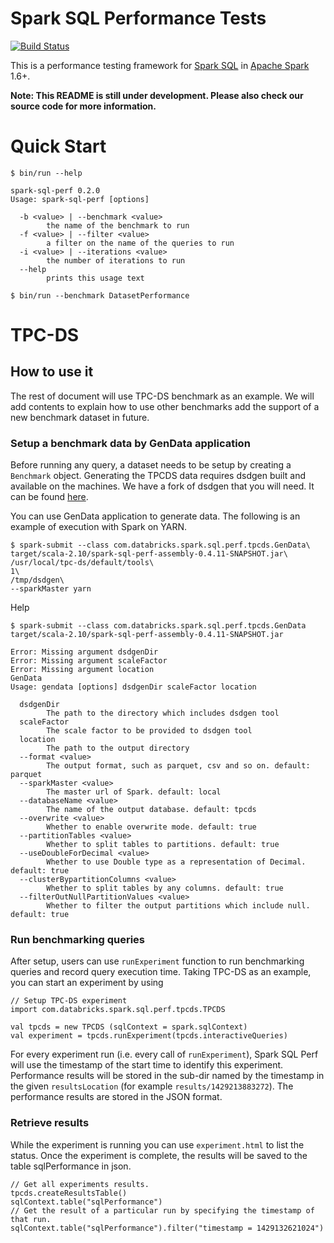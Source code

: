 # Spark SQL Performance Tests

[![Build Status](https://travis-ci.org/databricks/spark-sql-perf.svg)](https://travis-ci.org/databricks/spark-sql-perf)

This is a performance testing framework for [Spark SQL](https://spark.apache.org/sql/) in [Apache Spark](https://spark.apache.org/) 1.6+.

**Note: This README is still under development. Please also check our source code for more information.**

# Quick Start

```
$ bin/run --help

spark-sql-perf 0.2.0
Usage: spark-sql-perf [options]

  -b <value> | --benchmark <value>
        the name of the benchmark to run
  -f <value> | --filter <value>
        a filter on the name of the queries to run
  -i <value> | --iterations <value>
        the number of iterations to run
  --help
        prints this usage text
        
$ bin/run --benchmark DatasetPerformance
```

# TPC-DS

## How to use it
The rest of document will use TPC-DS benchmark as an example. We will add contents to explain how to use other benchmarks add the support of a new benchmark dataset in future.

### Setup a benchmark data by GenData application
Before running any query, a dataset needs to be setup by creating a `Benchmark` object. Generating
the TPCDS data requires dsdgen built and available on the machines. We have a fork of dsdgen that
you will need. It can be found [here](https://github.com/davies/tpcds-kit).


You can use GenData application to generate data.
The following is an example of execution with Spark on YARN.

```
$ spark-submit --class com.databricks.spark.sql.perf.tpcds.GenData\
target/scala-2.10/spark-sql-perf-assembly-0.4.11-SNAPSHOT.jar\
/usr/local/tpc-ds/default/tools\
1\
/tmp/dsdgen\
--sparkMaster yarn
```

Help

```
$ spark-submit --class com.databricks.spark.sql.perf.tpcds.GenData target/scala-2.10/spark-sql-perf-assembly-0.4.11-SNAPSHOT.jar

Error: Missing argument dsdgenDir
Error: Missing argument scaleFactor
Error: Missing argument location
GenData
Usage: gendata [options] dsdgenDir scaleFactor location

  dsdgenDir
        The path to the directory which includes dsdgen tool
  scaleFactor
        The scale factor to be provided to dsdgen tool
  location
        The path to the output directory
  --format <value>
        The output format, such as parquet, csv and so on. default: parquet
  --sparkMaster <value>
        The master url of Spark. default: local
  --databaseName <value>
        The name of the output database. default: tpcds
  --overwrite <value>
        Whether to enable overwrite mode. default: true
  --partitionTables <value>
        Whether to split tables to partitions. default: true
  --useDoubleForDecimal <value>
        Whether to use Double type as a representation of Decimal. default: true
  --clusterBypartitionColumns <value>
        Whether to split tables by any columns. default: true
  --filterOutNullPartitionValues <value>
        Whether to filter the output partitions which include null. default: true
```

### Run benchmarking queries
After setup, users can use `runExperiment` function to run benchmarking queries and record query execution time. Taking TPC-DS as an example, you can start an experiment by using

```
// Setup TPC-DS experiment
import com.databricks.spark.sql.perf.tpcds.TPCDS

val tpcds = new TPCDS (sqlContext = spark.sqlContext)
val experiment = tpcds.runExperiment(tpcds.interactiveQueries)
```

For every experiment run (i.e. every call of `runExperiment`), Spark SQL Perf will use the timestamp of the start time to identify this experiment. Performance results will be stored in the sub-dir named by the timestamp in the given `resultsLocation` (for example `results/1429213883272`). The performance results are stored in the JSON format.

### Retrieve results
While the experiment is running you can use `experiment.html` to list the status.  Once the experiment is complete, the results will be saved to the table sqlPerformance in json.

```
// Get all experiments results.
tpcds.createResultsTable()
sqlContext.table("sqlPerformance")
// Get the result of a particular run by specifying the timestamp of that run.
sqlContext.table("sqlPerformance").filter("timestamp = 1429132621024")
```
